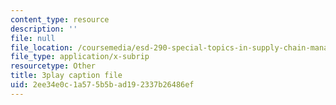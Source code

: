 ```yaml
---
content_type: resource
description: ''
file: null
file_location: /coursemedia/esd-290-special-topics-in-supply-chain-management-spring-2005/2ee34e0c1a575b5bad192337b26486ef_wvLUlPCbc5s.vtt
file_type: application/x-subrip
resourcetype: Other
title: 3play caption file
uid: 2ee34e0c-1a57-5b5b-ad19-2337b26486ef
---
```


